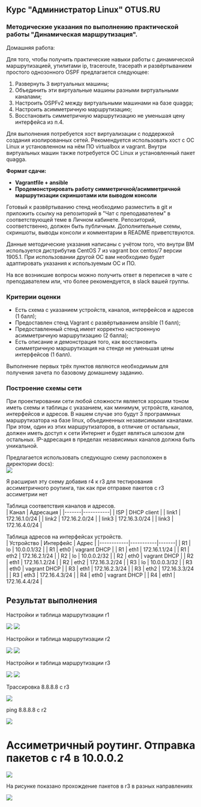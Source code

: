 ## Курс "Администратор Linux" OTUS.RU

### Методические указания по выполнению практической работы "Динамическая маршрутизация".

Домашняя работа:  

Для того, чтобы получить практические навыки работы с динамической маршрутизацией, утилитами ip, traceroute, tracepath и развёртыванием простого однозонного OSPF предлагается следующее: 

1. Развернуть 3 виртуальных машины;
2. Объединить эти виртуальные машины разными виртуальными каналами;
3. Настроить OSPFv2 между виртуальными машинами на базе quagga;
4. Настроить асимметричную маршрутизацию;
5. Восстановить симметричную маршрутизацию не уменьшая цену интерфейса из п.4.

Для выполнения потребуется хост виртуализации с поддержкой создания изолированных сетей. Рекомендуется использовать хост с ОС Linux и установленном на нём ПО virtualbox и vagrant. Внутри виртуальных машин также потребуется ОС Linux и установленный пакет quagga.

**Формат сдачи:**
- **Vagrantfile + ansible**  
- **Продемонстрировать работу симметричной/асимметричной маршрутизации скриншотами или выводом консоли**

Готовый к развёртыванию стенд необходимо разместить в git и приложить ссылку на репозиторий в "Чат с преподавателем" в соответствующей теме в Личном кабинете. Репозиторий, соответственно, должен быть публичным. Дополнительные схемы, скриншоты, выводы консоли и комментарии в README приветствуются.

Данные методические указания написаны с учётом того, что внутри ВМ используется дистрибутив CentOS 7 из vagrant box centos/7 версии 1905.1. При использовании другой ОС вам необходимо будет адаптировать указания к используемым ОС и ПО.

На все возникшие вопросы можно получить ответ в переписке в чате с преподавателем или, что более рекомендуется, в slack вашей группы.

### Критерии оценки

- Есть схема с указанием устройств, каналов, интерфейсов и адресов (1 балл); 
- Предоставлен стенд Vagrant с развёртыванием ansible (1 балл);
- Предоставленный стенд имеет корректно настроенную асимметричную маршрутизацию (2 балла);
- Есть описание и демонстрация того, как восстановить симметричную маршрутизация на стенде не уменьшая цены интерфейсов (1 балл).

Выполнение первых трёх пунктов являются необходимым для получения зачета по базовому домашнему заданию.

### Построение схемы сети

При проектировании сети любой сложности является хорошим тоном иметь схемы и таблицы с указанием, как минимум, устройств, каналов, интерфейсов и адресов. В нашем случае это будут 3 программных маршрутизатора на базе linux, объединенных независимыми каналами. При этом, один из этих маршрутизаторов, в отличие от остальных, должен иметь доступ к сети Интернет и будет являться шлюзом для остальных. IP-адресация в пределах независимых каналов должна быть уникальной.  
  
Предлагается использовать следующую схему расположен в директории docs):  
![](pics/ospfv2.png)

Я расширил эту схему добавив r4 к r3 для тестирования ассиметричного роутинга, так как при отправке пакетов с r3 ассиметрии нет  
  
Таблица соответствия каналов и адресов.  
| Канал | Адресация |
|-------|-----------|
| ISP   | DHCP client    |
| link1 | 172.16.1.0/24 |
| link2 | 172.16.2.0/24 |
| link3 | 172.16.3.0/24 |
| link3 | 172.16.4.0/24 |
  
Таблица адресов на интерфейсах устройств.  
| Устройство | Интерфейс | Адрес |
|------------|-----------|-------|
| R1 | lo | 10.0.0.1/32 | 
| R1 | eth0 | vagrant DHCP | 
| R1 | eth1 | 172.16.1.1/24 |
| R1 | eth2 | 172.16.2.1/24 | 
| R2 | lo | 10.0.0.2/32 | 
| R2 | eth0 | vagrant DHCP | 
| R2 | eth1 | 172.16.1.2/24 |
| R2 | eth2 | 172.16.3.2/24 | 
| R3 | lo | 10.0.0.3/32 | 
| R3 | eth0 | vagrant DHCP | 
| R3 | eth1 | 172.16.2.3/24 |
| R3 | eth2 | 172.16.3.3/24 | 
| R3 | eth3 | 172.16.4.3/24 |
| R4 | eth0 | vagrant DHCP | 
| R4 | eth1 | 172.16.4.4/24 |




## Результат выполнения 




Настройки и таблица маршрутизации r1

![](pics/pic1.png)
![](pics/pic2.png)

Настройки и таблица маршрутизации r2

![](pics/pic3.png)
![](pics/pic4.png)

Настройки и таблица маршрутизации r3

![](pics/pic5.png)
![](pics/pic6.png)

Трассировка 8.8.8.8 с r3

![](pics/pic7.png)

ping 8.8.8.8 с r2

![](pics/pic8.png)

# Ассиметричный роутинг. Отправка пакетов с r4 в 10.0.0.2

![](pics/pic9.png)

На рисунке показано прохождение пакетов в r3 в разных направлениях

![](pics/pic10.png)



